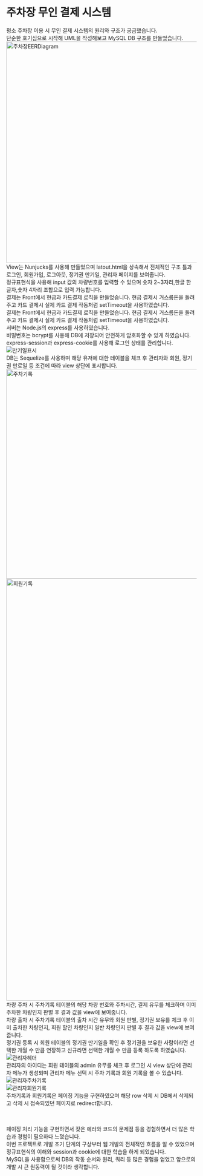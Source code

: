 # 주차장 무인 결제 시스템 <br />

평소 주차장 이용 시 무인 결제 시스템의 원리와 구조가 궁금했습니다.<br />
단순한 호기심으로 시작해 UML을 작성해보고 MySQL DB 구조를 만들었습니다.<br />
<img width="584" alt="주차장EERDiagram" src="https://user-images.githubusercontent.com/65944245/101730741-ebac3300-3afd-11eb-80ad-6e453cfe1fae.png"><br />
View는 Nunjucks를 사용해 만들었으며 latout.html을 상속해서 전체적인 구조 틀과 로그인, 회원가입, 로그아웃, 정기권 만기일, 관리자 페이지를 보여줍니다.<br />
정규표현식을 사용해 input 값의 차량번호를 입력할 수 있으며 숫자 2~3자리,한글 한 글자,숫자 4자리 조합으로 입력 가능합니다.<br />
결제는 Front에서 현금과 카드결제 로직을 만들었습니다. 현금 결제시 거스름돈을 돌려주고 카드 결제시 실제 카드 결제 작동처럼 setTimeout을 사용하였습니다.<br />
결제는 Front에서 현금과 카드결제 로직을 만들었습니다. 현금 결제시 거스름돈을 돌려주고 카드 결제시 실제 카드 결제 작동처럼 setTimeout을 사용하였습니다.<br />
서버는 Node.js의 express를 사용하였습니다.<br />
비밀번호는 bcrypt를 사용해 DB에 저장되어 안전하게 암호화할 수 있게 하였습니다.<br />
express-session과 express-cookie를 사용해 로그인 상태를 관리합니다.<br />
![만기일표시](https://user-images.githubusercontent.com/65944245/101732269-49da1580-3b00-11eb-8c7d-44e48a9b6e4d.png)<br />
DB는 Sequelize를 사용하며 해당 유저에 대한 테이블을 체크 후 관리자와 회원, 정기권 만료일 등 조건에 따라 view 상단에 표시합니다.<br />
<img width="553" alt="주차기록" src="https://user-images.githubusercontent.com/65944245/101731839-9709b780-3aff-11eb-800c-6b4f30c207fa.png"><br />
<img width="1113" alt="회원기록" src="https://user-images.githubusercontent.com/65944245/101731855-9b35d500-3aff-11eb-8088-87b173a01060.png"><br />
차량 주차 시 주차기록 테이블의 해당 차량 번호와 주차시간, 결제 유무를 체크하며 이미 주차한 차량인지 판별 후 결과 값을 view에 보여줍니다.<br />
차량 출차 시 주차기록 테이블의 출차 시간 유무와 회원 판별, 정기권 보유를 체크 후 이미 출차한 차량인지, 회원 할인 차량인지 일반 차량인지 판별 후 결과 값을 view에 보여줍니다.<br />
정기권 등록 시 회원 테이블의 정기권 만기일을 확인 후 정기권을 보유한 사람이라면 선택한 개월 수 만큼 연장하고 신규라면 선택한 개월 수 만큼 등록 하도록 하였습니다.<br />
![관리자헤더](https://user-images.githubusercontent.com/65944245/101732270-4a72ac00-3b00-11eb-8687-5ea21f710602.png)<br />
관리자의 아이디는 회원 테이블의 admin 유무를 체크 후 로그인 시 view 상단에 관리자 메뉴가 생성되며 관리자 메뉴 선택 시 주차 기록과 회원 기록을 볼 수 있습니다.<br />
![관리자주차기록](https://user-images.githubusercontent.com/65944245/101732267-49417f00-3b00-11eb-91db-1ef80a0339b2.png)<br />
![관리자회원기록](https://user-images.githubusercontent.com/65944245/101732263-4777bb80-3b00-11eb-898f-fe4707e93e88.png)<br />
주차기록과 회원기록은 페이징 기능을 구현하였으며 해당 row 삭제 시 DB에서 삭제되고 삭제 시 접속되있던 페이지로 redirect합니다.<br /><br /><br />

페이징 처리 기능을 구현하면서 잦은 에러와 코드의 문제점 등을 경험하면서 더 많은 학습과 경험이 필요하다 느꼈습니다.<br />
이번 프로젝트로 개발 초기 단계의 구상부터 웹 개발의 전체적인 흐름을 알 수 있었으며 정규표현식의 이해와 session과 cookie에 대한 학습을 하게 되었습니다.<br />
MySQL을 사용함으로써 DB의 작동 순서와 원리, 쿼리 등 많은 경험을 얻었고 앞으로의 개발 시 큰 원동력이 될 것이라 생각합니다.<br />
